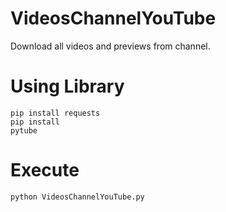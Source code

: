 # VideosChannelYouTube
Download all videos and previews from channel.

# Using Library
<code>pip install requests</code><br>
<code>pip install pytube</code>

# Execute
<code>python VideosChannelYouTube.py</code>
